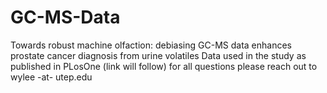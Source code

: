 # GC-MS-Data
Towards robust machine olfaction: debiasing GC-MS data enhances prostate cancer diagnosis from urine volatiles
Data used in the study as published in PLosOne (link will follow) for all questions please reach out to wylee -at- utep.edu
